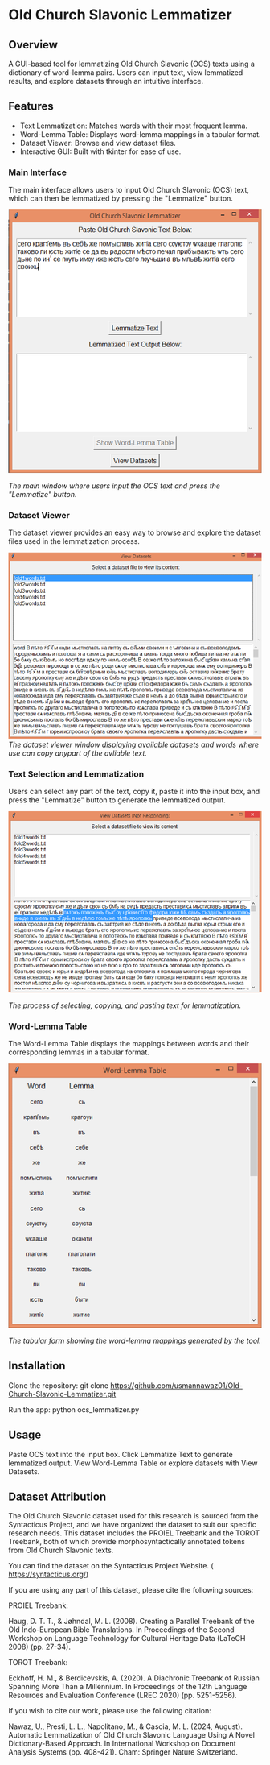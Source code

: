 # Old Church Slavonic Lemmatizer

## Overview

A GUI-based tool for lemmatizing Old Church Slavonic (OCS) texts using a dictionary of word-lemma pairs. Users can input text, view lemmatized results, and explore datasets through 
an intuitive interface.

## Features

* Text Lemmatization: 
                   Matches words with their most frequent lemma.
* Word-Lemma Table: 
                  Displays word-lemma mappings in a tabular format.
* Dataset Viewer:
                    Browse and view dataset files.
* Interactive GUI: 
                  Built with tkinter for ease of use.

### Main Interface
The main interface allows users to input Old Church Slavonic (OCS) text, which can then be lemmatized by pressing the "Lemmatize" button.

![Main Interface](interface/interface.png)

*The main window where users input the OCS text and press the "Lemmatize" button.*

### Dataset Viewer
The dataset viewer provides an easy way to browse and explore the dataset files used in the lemmatization process.

![Dataset Viewer](interface/datasetview1.png)
*The dataset viewer window displaying available datasets and words where use can copy anypart of the avliable text.*

### Text Selection and Lemmatization
Users can select any part of the text, copy it, paste it into the input box, and press the "Lemmatize" button to generate the lemmatized output.

![Text Selection and Lemmatization](interface/Datasetview2.png)

*The process of selecting, copying, and pasting text for lemmatization.*

### Word-Lemma Table
The Word-Lemma Table displays the mappings between words and their corresponding lemmas in a tabular format.

![Word Lemma Table](interface/table.png)

*The tabular form showing the word-lemma mappings generated by the tool.*



## Installation
Clone the repository:
git clone https://github.com/usmannawaz01/Old-Church-Slavonic-Lemmatizer.git

Run the app:
python ocs_lemmatizer.py


## Usage

Paste OCS text into the input box.
Click Lemmatize Text to generate lemmatized output.
View Word-Lemma Table or explore datasets with View Datasets.


## Dataset Attribution
The Old Church Slavonic dataset used for this research is sourced from the Syntacticus Project, and we have organized the dataset to suit our specific research needs.
This dataset includes the PROIEL Treebank and the TOROT Treebank, both of which provide morphosyntactically annotated tokens from Old Church Slavonic texts.

You can find the dataset on the Syntacticus Project Website. ( https://syntacticus.org/)

If you are using any part of this dataset, please cite the following sources:

PROIEL Treebank:

Haug, D. T. T., & Jøhndal, M. L. (2008). Creating a Parallel Treebank of the Old Indo-European Bible Translations. In Proceedings of the Second Workshop on Language Technology for Cultural Heritage Data (LaTeCH 2008) (pp. 27-34). 

TOROT Treebank:

Eckhoff, H. M., & Berdicevskis, A. (2020). A Diachronic Treebank of Russian Spanning More Than a Millennium. In Proceedings of the 12th Language Resources and Evaluation Conference (LREC 2020) (pp. 5251-5256).

If you wish to cite our work, please use the following citation:

Nawaz, U., Presti, L. L., Napolitano, M., & Cascia, M. L. (2024, August). Automatic Lemmatization of Old Church Slavonic Language Using A Novel Dictionary-Based Approach. In International Workshop on Document Analysis Systems (pp. 408-421). Cham: Springer Nature Switzerland.






